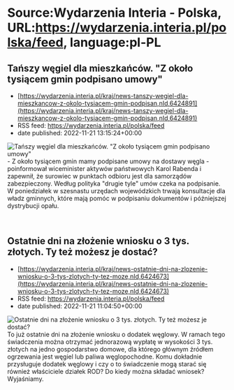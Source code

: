 # Source:Wydarzenia Interia - Polska, URL:https://wydarzenia.interia.pl/polska/feed, language:pl-PL

## Tańszy węgiel dla mieszkańców. "Z około tysiącem gmin podpisano umowy"
 - [https://wydarzenia.interia.pl/kraj/news-tanszy-wegiel-dla-mieszkancow-z-okolo-tysiacem-gmin-podpisan,nId,6424891](https://wydarzenia.interia.pl/kraj/news-tanszy-wegiel-dla-mieszkancow-z-okolo-tysiacem-gmin-podpisan,nId,6424891)
 - RSS feed: https://wydarzenia.interia.pl/polska/feed
 - date published: 2022-11-21 13:15:24+00:00

<p><a href="https://wydarzenia.interia.pl/kraj/news-tanszy-wegiel-dla-mieszkancow-z-okolo-tysiacem-gmin-podpisan,nId,6424891"><img align="left" alt="Tańszy węgiel dla mieszkańców. &quot;Z około tysiącem gmin podpisano umowy&quot;" src="https://i.iplsc.com/tanszy-wegiel-dla-mieszkancow-z-okolo-tysiacem-gmin-podpisan/000GDE2A06VWWVNO-C321.jpg" /></a>- Z około tysiącem gmin mamy podpisane umowy na dostawy węgla - poinformował wiceminister aktywów państwowych Karol Rabenda i zapewnił, że surowiec w punktach odbioru jest dla samorządów zabezpieczony. Według polityka &quot;drugie tyle&quot; umów czeka na podpisanie. W poniedziałek w szesnastu urzędach wojewódzkich trwają konsultacje dla władz gminnych, które mają pomóc w podpisaniu dokumentów i późniejszej dystrybucji opału.</p><br clear="all" />

## Ostatnie dni na złożenie wniosku o 3 tys. złotych. Ty też możesz je dostać?
 - [https://wydarzenia.interia.pl/kraj/news-ostatnie-dni-na-zlozenie-wniosku-o-3-tys-zlotych-ty-tez-moze,nId,6424673](https://wydarzenia.interia.pl/kraj/news-ostatnie-dni-na-zlozenie-wniosku-o-3-tys-zlotych-ty-tez-moze,nId,6424673)
 - RSS feed: https://wydarzenia.interia.pl/polska/feed
 - date published: 2022-11-21 11:04:50+00:00

<p><a href="https://wydarzenia.interia.pl/kraj/news-ostatnie-dni-na-zlozenie-wniosku-o-3-tys-zlotych-ty-tez-moze,nId,6424673"><img align="left" alt="Ostatnie dni na złożenie wniosku o 3 tys. złotych. Ty też możesz je dostać?" src="https://i.iplsc.com/ostatnie-dni-na-zlozenie-wniosku-o-3-tys-zlotych-ty-tez-moze/000GDCCY8ORSN0YV-C321.jpg" /></a>To już ostatnie dni na złożenie wniosku o dodatek węglowy. W ramach tego świadczenia można otrzymać jednorazową wypłatę w wysokości 3 tys. złotych na jedno gospodarstwo domowe, dla którego głównym źródłem ogrzewania jest węgiel lub paliwa węglopochodne. Komu dokładnie przysługuje dodatek węglowy i czy o to świadczenie mogą starać się również właściciele działek ROD? Do kiedy można składać wniosek? Wyjaśniamy.</p><br clear="all" />


